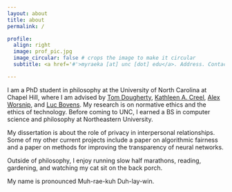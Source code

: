 ```yaml
---
layout: about
title: about
permalink: /

profile:
  align: right
  image: prof_pic.jpg
  image_circular: false # crops the image to make it circular
  subtitle: <a href='#'>myraeka [at] unc [dot] edu</a>. Address. Contacts. Motto. Etc.

---
```


I am a PhD student in philosophy at the University of North Carolina at Chapel Hill, where I am advised by [Tom Dougherty](https://sites.google.com/site/tomdoughertyphilosophy/), [Kathleen A. Creel](https://kathleenacreel.com/), [Alex Worsnip](https://www.alexworsnip.com/), and [Luc Bovens](https://philosophy.unc.edu/people/luc-bovens/). My research is on normative ethics and the ethics of technology. Before coming to UNC, I earned a BS in computer science and philosophy at Northeastern University. 

My dissertation is about the role of privacy in interpersonal relationships. Some of my other current projects include a paper on algorithmic fairness and a paper on methods for improving the transparency of neural networks.

Outside of philosophy, I enjoy running slow half marathons, reading, gardening, and watching my cat sit on the back porch.

My name is pronounced Muh-rae-kuh Duh-lay-win. 
